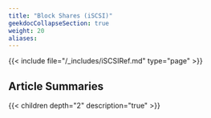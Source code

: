 ```yaml
---
title: "Block Shares (iSCSI)"
geekdocCollapseSection: true
weight: 20
aliases: 
---
```


{{< include file="/_includes/iSCSIRef.md" type="page" >}}

## Article Summaries

{{< children depth="2" description="true" >}}
